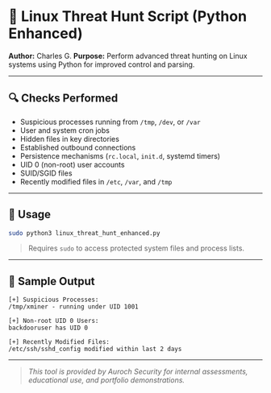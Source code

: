 # 🐍 Linux Threat Hunt Script (Python Enhanced)

**Author:** Charles G. 
**Purpose:** Perform advanced threat hunting on Linux systems using Python for improved control and parsing.

---

## 🔍 Checks Performed

- Suspicious processes running from `/tmp`, `/dev`, or `/var`
- User and system cron jobs
- Hidden files in key directories
- Established outbound connections
- Persistence mechanisms (`rc.local`, `init.d`, systemd timers)
- UID 0 (non-root) user accounts
- SUID/SGID files
- Recently modified files in `/etc`, `/var`, and `/tmp`

---

## 🚀 Usage

```bash
sudo python3 linux_threat_hunt_enhanced.py
```

> Requires `sudo` to access protected system files and process lists.

---

## 📄 Sample Output

```
[+] Suspicious Processes:
/tmp/xminer - running under UID 1001

[+] Non-root UID 0 Users:
backdooruser has UID 0

[+] Recently Modified Files:
/etc/ssh/sshd_config modified within last 2 days
```

---

> *This tool is provided by Auroch Security for internal assessments, educational use, and portfolio demonstrations.*
